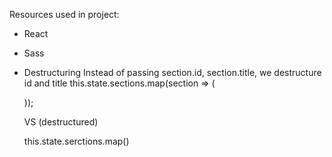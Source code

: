 Resources used in project:
- React
- Sass



- Destructuring
Instead of passing section.id, section.title, we destructure id and title
  this.state.sections.map(section => (
    <MenuItem key = {section.id} title = {section.title}></ MenuItem>
  ));

  VS (destructured)

  this.state.serctions.map()
